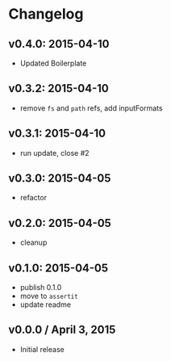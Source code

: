 # Changelog

## v0.4.0: 2015-04-10

- Updated Boilerplate

## v0.3.2: 2015-04-10

- remove `fs` and `path` refs, add inputFormats

## v0.3.1: 2015-04-10

- run update, close #2

## v0.3.0: 2015-04-05

- refactor

## v0.2.0: 2015-04-05

- cleanup

## v0.1.0: 2015-04-05

- publish 0.1.0
- move to `assertit`
- update readme

## v0.0.0 / April 3, 2015

- Initial release
